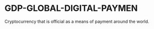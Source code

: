 # GDP-GLOBAL-DIGITAL-PAYMEN
Cryptocurrency that is official as a means of payment around the world.
